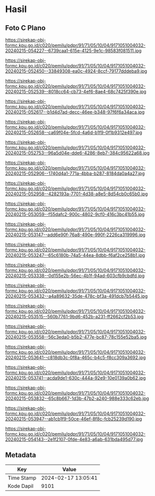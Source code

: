 # Hasil

## Foto C Plano

https://sirekap-obj-formc.kpu.go.id/c020/pemilu/pdpr/91/71/05/10/04/9171051004032-20240215-054227--6739caa1-615e-4125-9e1c-98583f081511.jpg

https://sirekap-obj-formc.kpu.go.id/c020/pemilu/pdpr/91/71/05/10/04/9171051004032-20240215-052450--33849308-ea0c-4924-8ccf-79177dddeba9.jpg

https://sirekap-obj-formc.kpu.go.id/c020/pemilu/pdpr/91/71/05/10/04/9171051004032-20240215-052539--8018cc64-cb73-4ef6-8ae4-68c7425f390e.jpg

https://sirekap-obj-formc.kpu.go.id/c020/pemilu/pdpr/91/71/05/10/04/9171051004032-20240215-052617--b1d4d7ad-decc-46ee-b348-97f6f6a34aca.jpg

https://sirekap-obj-formc.kpu.go.id/c020/pemilu/pdpr/91/71/05/10/04/9171051004032-20240215-052658--ca69f04e-5fcd-4a6d-b1f9-0f1b9312e497.jpg

https://sirekap-obj-formc.kpu.go.id/c020/pemilu/pdpr/91/71/05/10/04/9171051004032-20240215-052753--96a5d04e-dde6-4286-8eb7-384c95622a68.jpg

https://sirekap-obj-formc.kpu.go.id/c020/pemilu/pdpr/91/71/05/10/04/9171051004032-20240215-052906--1740d4a1-771a-4bba-b287-8184da0a4a27.jpg

https://sirekap-obj-formc.kpu.go.id/c020/pemilu/pdpr/91/71/05/10/04/9171051004032-20240215-052958--4282193a-7701-4d38-a8e5-8d54cb0c65b0.jpg

https://sirekap-obj-formc.kpu.go.id/c020/pemilu/pdpr/91/71/05/10/04/9171051004032-20240215-053059--f55dafc2-900c-4802-9cf0-416c3bc41b55.jpg

https://sirekap-obj-formc.kpu.go.id/c020/pemilu/pdpr/91/71/05/10/04/9171051004032-20240215-053147--add6e90f-76a8-490e-990f-2226ca319996.jpg

https://sirekap-obj-formc.kpu.go.id/c020/pemilu/pdpr/91/71/05/10/04/9171051004032-20240215-053247--65c6180b-74a5-44ea-8dbb-f6af2ce258b1.jpg

https://sirekap-obj-formc.kpu.go.id/c020/pemilu/pdpr/91/71/05/10/04/9171051004032-20240215-053338--0d155e2b-56ec-4b1f-94ad-603cfb9cbdfd.jpg

https://sirekap-obj-formc.kpu.go.id/c020/pemilu/pdpr/91/71/05/10/04/9171051004032-20240215-053432--a4a89632-35de-478c-bf3a-491dcb7b5445.jpg

https://sirekap-obj-formc.kpu.go.id/c020/pemilu/pdpr/91/71/05/10/04/9171051004032-20240215-053515--560b7761-9bd6-452b-a231-ff2662cf2b53.jpg

https://sirekap-obj-formc.kpu.go.id/c020/pemilu/pdpr/91/71/05/10/04/9171051004032-20240215-053558--56c3eda0-b5b2-477e-bc87-78c155e52ba5.jpg

https://sirekap-obj-formc.kpu.go.id/c020/pemilu/pdpr/91/71/05/10/04/9171051004032-20240215-053641--c818db3c-0f8a-465c-b4c5-f8cc309a3692.jpg

https://sirekap-obj-formc.kpu.go.id/c020/pemilu/pdpr/91/71/05/10/04/9171051004032-20240215-053741--acda9de1-630c-444a-92e9-10e0139a0b62.jpg

https://sirekap-obj-formc.kpu.go.id/c020/pemilu/pdpr/91/71/05/10/04/9171051004032-20240215-053832--65c8b667-1d3b-47b2-a240-988e333c62eb.jpg

https://sirekap-obj-formc.kpu.go.id/c020/pemilu/pdpr/91/71/05/10/04/9171051004032-20240215-053947--ab1cb1f9-50ce-46ef-8f8c-fcb25239d190.jpg

https://sirekap-obj-formc.kpu.go.id/c020/pemilu/pdpr/91/71/05/10/04/9171051004032-20240215-054143--2e1f2107-0fde-4e83-a6ab-631bda495d77.jpg


## Metadata

| Key        | Value               |
| ---------- | ------------------- |
| Time Stamp | 2024-02-17 13:05:41 |
| Kode Dapil | 9101                |



